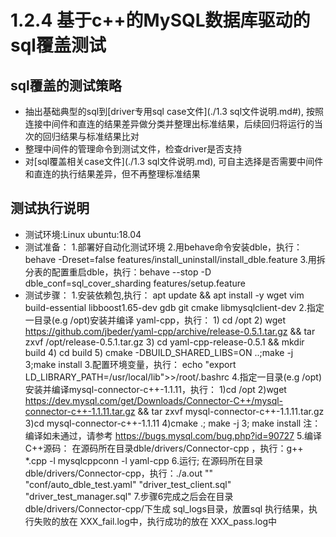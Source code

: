 # 1.2.4 基于c++的MySQL数据库驱动的sql覆盖测试

## sql覆盖的测试策略

- 抽出基础典型的sql到[driver专用sql case文件](./1.3 sql文件说明.md#), 按照连接中间件和直连的结果差异做分类并整理出标准结果，后续回归将运行的当次的回归结果与标准结果比对
- 整理中间件的管理命令到测试文件，检查driver是否支持
- 对[sql覆盖相关case文件](./1.3 sql文件说明.md), 可自主选择是否需要中间件和直连的执行结果差异，但不再整理标准结果

## 测试执行说明

- 测试环境:Linux ubuntu:18.04
- 测试准备：
    1.部署好自动化测试环境
    2.用behave命令安装dble，执行：behave -Dreset=false features/install_uninstall/install_dble.feature
    3.用拆分表的配置重启dble，执行：behave --stop -D dble_conf=sql_cover_sharding features/setup.feature
- 测试步骤：
    1.安装依赖包,执行：
      apt update && apt install -y wget vim build-essential libboost1.65-dev gdb git cmake libmysqlclient-dev
    2.指定一目录(e.g /opt)安装并编译 yaml-cpp，执行：
      1) cd /opt
      2) wget https://github.com/jbeder/yaml-cpp/archive/release-0.5.1.tar.gz && tar zxvf /opt/release-0.5.1.tar.gz
      3) cd yaml-cpp-release-0.5.1 && mkdir build
      4) cd build
      5) cmake -DBUILD_SHARED_LIBS=ON ..;make -j 3;make install
    3.配置环境变量，执行：
      echo "export LD_LIBRARY_PATH=/usr/local/lib">>/root/.bashrc
    4.指定一目录(e.g /opt)安装并编译mysql-connector-c++-1.1.11，执行：
      1)cd /opt
      2)wget https://dev.mysql.com/get/Downloads/Connector-C++/mysql-connector-c++-1.1.11.tar.gz && tar zxvf mysql-connector-c++-1.1.11.tar.gz
      3)cd mysql-connector-c++-1.1.11
      4)cmake .; make -j 3; make install
      注：编译如未通过，请参考 https://bugs.mysql.com/bug.php?id=90727
    5.编译C++源码：
      在源码所在目录dble/drivers/Connector-cpp ，执行：g++ *.cpp -l mysqlcppconn -l yaml-cpp
    6.运行;
      在源码所在目录dble/drivers/Connector-cpp，执行：./a.out "" "conf/auto_dble_test.yaml" "driver_test_client.sql" "driver_test_manager.sql"
    7.步骤6完成之后会在目录dble/drivers/Connector-cpp/下生成 sql_logs目录，放置sql 执行结果，执行失败的放在 XXX_fail.log中，执行成功的放在 XXX_pass.log中
